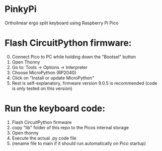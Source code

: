 # PinkyPi
Ortholinear ergo split keyboard using Raspberry Pi Pico

# Flash CircuitPython firmware:
0. Connect Pico to PC while holding down the "Bootsel" button
1. Open Thonny
2. Go to: Tools -> Options -> Interpreter
3. Choose MicroPython (RP2040)
4. Click on "Install or update MicroPython"
5. Rest is self-explanatory, firmware version 9.0.5 is recommended (code is only tested on this version)

# Run the keyboard code:
1. Flash CircuitPython firmware
2. copy "lib" folder of this repo to the Picos internal storage
3. Open thonny
4. Execute the actual .py code file
5. (rename file to main if it should run automatically on Pico startup)
